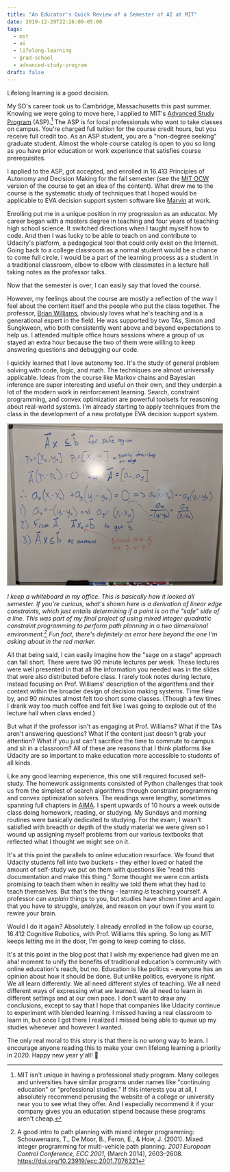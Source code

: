 ```yaml
---
title: "An Educator's Quick Review of a Semester of AI at MIT"
date: 2019-12-29T22:26:09-05:00
tags:
  - mit
  - ai
  - lifelong-learning
  - grad-school
  - advanced-study-program
draft: false
---
```


Lifelong learning is a good decision.

My SO's career took us to Cambridge, Massachusetts this past summer. Knowing we were going to move here, I applied to MIT's [Advanced Study Program](https://professional.mit.edu/programs/advanced-study-program) (ASP).[^1] The ASP is for local professionals who want to take classes on campus. You're charged full tuition for the course credit hours, but you receive full credit too. As an ASP student, you are a "non-degree seeking" graduate student. Almost the whole course catalog is open to you so long as you have prior education or work experience that satisfies course prerequisites.

I applied to the ASP, got accepted, and enrolled in 16.413 Principles of Autonomy and Decision Making for the fall semester (see the [MIT OCW](https://ocw.mit.edu/courses/aeronautics-and-astronautics/16-410-principles-of-autonomy-and-decision-making-fall-2010/) version of the course to get an idea of the content). What drew me to the course is the systematic study of techniques that I hoped would be applicable to EVA decision support system software like [Marvin](/posts/20180516-marvin-eva-timeline-breakdown/) at work.

Enrolling put me in a unique position in my progression as an educator. My career began with a masters degree in teaching and four years of teaching high school science. It switched directions when I taught myself how to code. And then I was lucky to be able to teach on and contribute to Udacity's platform, a pedagogical tool that could only exist on the Internet. Going back to a college classroom as a normal student would be a chance to come full circle. I would be a part of the learning process as a student in a traditional classroom, elbow to elbow with classmates in a lecture hall taking notes as the professor talks.

Now that the semester is over, I can easily say that loved the course.

However, my feelings about the course are mostly a reflection of the way I feel about the content itself and the people who put the class together. The professor, [Brian Williams](https://www.csail.mit.edu/person/brian-williams), obviously loves what he's teaching and is a generational expert in the field. He was supported by two TAs, Simon and Sungkweon, who both consistently went above and beyond expectations to help us. I attended multiple office hours sessions where a group of us stayed an extra hour because the two of them were willing to keep answering questions and debugging our code.

I quickly learned that I love autonomy too. It's the study of general problem solving with code, logic, and math. The techniques are almost universally applicable. Ideas from the course like Markov chains and Bayesian inference are super interesting and useful on their own, and they underpin a lot of the modern work in reinforcement learning. Search, constraint programming, and convex optimization are powerful toolsets for reasoning about real-world systems. I'm already starting to apply techniques from the class in the development of a new prototype EVA decision support system.

![A whiteboard with math](whiteboard.jpg)

_I keep a whiteboard in my office. This is basically how it looked all semester.  If you're curious, what's shown here is a derivation of linear edge constraints, which just entails determining if a point is on the "safe" side of a line. This was part of my final project of using mixed integer quadratic constraint programming to perform path planning in a two dimensional environment.[^2] Fun fact, there's definitely an error here beyond the one I'm asking about in the red marker._

All that being said, I can easily imagine how the "sage on a stage" approach can fall short. There were two 90 minute lectures per week. These lectures were well presented in that all the information you needed was in the slides that were also distributed before class. I rarely took notes during lecture, instead focusing on Prof. Williams' description of the algorithms and their context within the broader design of decision making systems. Time flew by, and 90 minutes almost felt too short some classes. (Though a few times I drank way too much coffee and felt like I was going to explode out of the lecture hall when class ended.)

But what if the professor isn't as engaging at Prof. Williams? What if the TAs aren't answering questions? What if the content just doesn't grab your attention? What if you just can't sacrifice the time to commute to campus and sit in a classroom? All of these are reasons that I think platforms like Udacity are so important to make education more accessible to students of all kinds.

Like any good learning experience, this one still required focused self-study. The homework assignments consisted of Python challenges that took us from the simplest of search algorithms through constraint programming and convex optimization solvers. The readings were lengthy, sometimes spanning full chapters in [AIMA](http://aima.cs.berkeley.edu/index.html). I spent upwards of 10 hours a week outside class doing homework, reading, or studying. My Sundays and morning routines were basically dedicated to studying. For the exam, I wasn't satisfied with breadth or depth of the study material we were given so I wound up assigning myself problems from our various textbooks that reflected what I thought we might see on it.

It's at this point the parallels to online education resurface. We found that Udacity students fell into two buckets - they either loved or hated the amount of self-study we put on them with questions like "read this documentation and make this thing." Some thought we were con artists promising to teach them when in reality we told them what they had to teach themselves. But that's the thing - learning _is_ teaching yourself. A professor can _explain_ things to you, but studies have shown time and again that you have to struggle, analyze, and reason on your own if you want to rewire your brain.

Would I do it again? Absolutely. I already enrolled in the follow up course, 16.412 Cognitive Robotics, with Prof. Williams this spring. So long as MIT keeps letting me in the door, I'm going to keep coming to class.

It's at this point in the blog post that I wish my experience had given me an aha! moment to unify the benefits of traditional education's community with online education's reach, but no. Education is like politics - everyone has an opinion about how it should be done. But unlike politics, everyone is _right_. We all learn differently. We all need different styles of teaching. We all need different ways of expressing what we learned. We all need to learn in different settings and at our own pace. I don't want to draw any conclusions, except to say that I hope that companies like Udacity continue to experiment with blended learning. I missed having a real classroom to learn in, but once I got there I realized I missed being able to queue up my studies whenever and however I wanted.

The only real moral to this story is that there is no wrong way to learn. I encourage anyone reading this to make your own lifelong learning a priority in 2020. Happy new year y'all! 🎉

[^1]: MIT isn't unique in having a professional study program. Many colleges and universities have similar programs under names like "continuing education" or "professional studies." If this interests you at all, I absolutely recommend perusing the website of a college or university near you to see what they offer. And I especially recommend it if your company gives you an education stipend because these programs aren't cheap.
[^2]: A good intro to path planning with mixed integer programming: Schouwenaars, T., De Moor, B., Feron, E., & How, J. (2001). Mixed integer programming for multi-vehicle path planning. *2001 European Control Conference, ECC 2001*, (March 2014), 2603–2608. https://doi.org/10.23919/ecc.2001.7076321